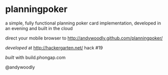 planningpoker
=============

a simple, fully functional planning poker card implementation, developed in an evening and built in the cloud

direct your mobile browser to http://andywoodly.github.com/planningpoker/

*developed* at http://hackergarten.net/ hack #19

*built* with build.phongap.com

@andywoodly
